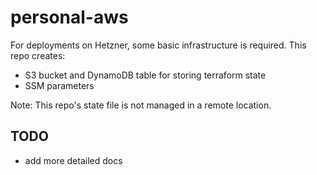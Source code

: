 # personal-aws

For deployments on Hetzner, some basic infrastructure is required. This repo creates:

- S3 bucket and DynamoDB table for storing terraform state
- SSM parameters

Note: This repo's state file is not managed in a remote location.

## TODO

- add more detailed docs
